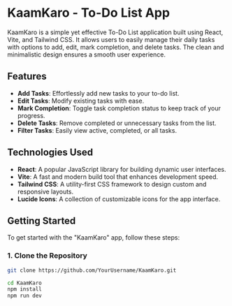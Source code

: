 # KaamKaro - To-Do List App

KaamKaro is a simple yet effective To-Do List application built using React, Vite, and Tailwind CSS. It allows users to easily manage their daily tasks with options to add, edit, mark completion, and delete tasks. The clean and minimalistic design ensures a smooth user experience.

## Features

- **Add Tasks**: Effortlessly add new tasks to your to-do list.
- **Edit Tasks**: Modify existing tasks with ease.
- **Mark Completion**: Toggle task completion status to keep track of your progress.
- **Delete Tasks**: Remove completed or unnecessary tasks from the list.
- **Filter Tasks**: Easily view active, completed, or all tasks.

## Technologies Used

- **React**: A popular JavaScript library for building dynamic user interfaces.
- **Vite**: A fast and modern build tool that enhances development speed.
- **Tailwind CSS**: A utility-first CSS framework to design custom and responsive layouts.
- **Lucide Icons**: A collection of customizable icons for the app interface.
  
## Getting Started

To get started with the "KaamKaro" app, follow these steps:

### 1. Clone the Repository

```bash
git clone https://github.com/YourUsername/KaamKaro.git

cd KaamKaro
npm install
npm run dev

